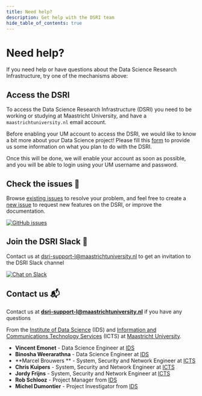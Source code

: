```yaml
---
title: Need help?
description: Get help with the DSRI team
hide_table_of_contents: true
---
```


# Need help?

If you need help or have questions about the Data Science Research Infrastructure, try one of the mechanisms above:

## Access the DSRI 

To access the Data Science Research Infrastructure (DSRI) you need to be working or studying at Maastricht University, and have a `maastrichtuniversity.nl` email account. 

Before enabling your UM account to access the DSRI, we would like to know a bit more about your Data Science project! Please fill this [form](https://forms.gle/RorkVaNvZsBKerD58) to provide us some information on what you plan to do with the DSRI. 

Once this will be done, we will enable your account as soon as possible, and you will be able to login using your UM username and password.

## Check the issues 📝

Browse [existing issues](https://github.com/MaastrichtU-IDS/dsri-documentation/issues) to resolve your problem, and feel free to create a [new issue](https://github.com/MaastrichtU-IDS/dsri-documentation/issues) to request new features on the DSRI, or improve the documentation.

<a href="https://github.com/MaastrichtU-IDS/dsri-documentation/issues" target="_blank" rel="noopener noreferrer" aria-label="GitHub issues">
    <img alt="GitHub issues" src="https://img.shields.io/github/issues/MaastrichtU-IDS/dsri-documentation?label=dsri-documentation"/>
</a>


## Join the DSRI Slack 💬

Contact us at [dsri-support-l@maastrichtuniversity.nl](mailto:dsri-support-l@maastrichtuniversity.nl) to get an invitation to the DSRI Slack channel

<a href="https://dsri.slack.com" target="_blank" rel="noreferrer noopener" aria-label="Chat on Slack">
    <img alt="Chat on Slack" src="https://img.shields.io/badge/Chat%20on-Slack-blueviolet"/>
</a>

## Contact us 📬

Contact us at **[dsri-support-l@maastrichtuniversity.nl](mailto:dsri-support-l@maastrichtuniversity.nl)** if you have any questions

From the [Institute of Data Science](https://maastrichtuniversity.nl/ids) (IDS) and [Information and Communications Technology Services](https://maastrichtuniversity.nl/icts) (ICTS) at [Maastricht University](https://maastrichtuniversity.nl).

- **Vincent Emonet** - Data Science Engineer at [IDS](https://maastrichtuniversity.nl/ids)
- **Binosha Weerarathna** - Data Science Engineer at [IDS](https://maastrichtuniversity.nl/ids)
- **Marcel Brouwers ** - System, Security and Network Engineer at [ICTS](https://maastrichtuniversity.nl/icts)
- **Chris Kuipers** - System, Security and Network Engineer at [ICTS](https://maastrichtuniversity.nl/icts)
- **Jordy Frijns** - System, Security and Network Engineer at [ICTS](https://maastrichtuniversity.nl/icts)
- **Rob Schlooz** - Project Manager from [IDS](https://maastrichtuniversity.nl/ids)
- **Michel Dumontier** - Project Investigator from [IDS](https://maastrichtuniversity.nl/ids)

